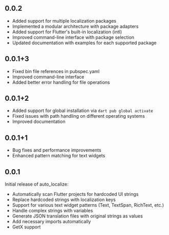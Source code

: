 ## 0.0.2

* Added support for multiple localization packages
* Implemented a modular architecture with package adapters
* Added support for Flutter's built-in localization (intl)
* Improved command-line interface with package selection
* Updated documentation with examples for each supported package

## 0.0.1+3

* Fixed bin file references in pubspec.yaml
* Improved command-line interface
* Added better error handling for file operations

## 0.0.1+2

* Added support for global installation via `dart pub global activate`
* Fixed issues with path handling on different operating systems
* Improved documentation

## 0.0.1+1

* Bug fixes and performance improvements
* Enhanced pattern matching for text widgets

## 0.0.1

Initial release of auto_localize:

* Automatically scan Flutter projects for hardcoded UI strings
* Replace hardcoded strings with localization keys
* Support for various text widget patterns (Text, TextSpan, RichText, etc.)
* Handle complex strings with variables
* Generate JSON translation files with original strings as values
* Add necessary imports automatically
* GetX support
